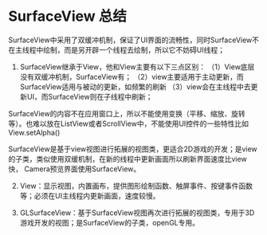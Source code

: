 # SurfaceView 总结

SurfaceView中采用了双缓冲机制，保证了UI界面的流畅性，同时SurfaceView不在主线程中绘制，而是另开辟一个线程去绘制，所以它不妨碍UI线程；

1. SurfaceView继承于View，他和View主要有以下三点区别：
（1）View底层没有双缓冲机制，SurfaceView有；
（2）view主要适用于主动更新，而SurfaceView适用与被动的更新，如频繁的刷新
（3）view会在主线程中去更新UI，而SurfaceView则在子线程中刷新；

SurfaceView的内容不在应用窗口上，所以不能使用变换（平移、缩放、旋转等）。也难以放在ListView或者ScrollView中，不能使用UI控件的一些特性比如View.setAlpha()

SurfaceView是基于view视图进行拓展的视图类，更适合2D游戏的开发；是view的子类，类似使用双缓机制，在新的线程中更新画面所以刷新界面速度比view快，
Camera预览界面使用SurfaceView。

2. View：显示视图，内置画布，提供图形绘制函数、触屏事件、按键事件函数等；必须在UI主线程内更新画面，速度较慢。


3. GLSurfaceView：基于SurfaceView视图再次进行拓展的视图类，专用于3D游戏开发的视图；是SurfaceView的子类，openGL专用。



